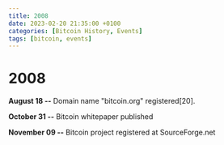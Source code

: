 ```yaml
---
title: 2008
date: 2023-02-20 21:35:00 +0100
categories: [Bitcoin History, Events]
tags: [bitcoin, events]
---
```


# 2008

**August 18 --**	Domain name "bitcoin.org" registered[20].

**October 31 --**	Bitcoin whitepaper published

**November 09 --**	Bitcoin project registered at SourceForge.net

